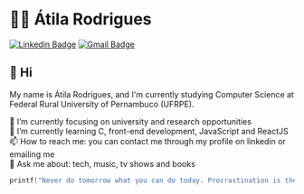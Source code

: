 # 👨‍💻 Átila Rodrigues

[![Linkedin Badge](https://img.shields.io/badge/-atilara-blue?style=flat-square&logo=Linkedin&logoColor=white&link=https://www.linkedin.com/in/atilara/)](https://www.linkedin.com/in/atilara/)
[![Gmail Badge](https://img.shields.io/badge/-atila.rodriguesal@gmail.com-c14438?style=flat-square&logo=Gmail&logoColor=white&link=mailto:atila.rodriguesal@gmail.com)](mailto:atila.rodriguesal@gmail.com)

## 👋 Hi

My name is Átila Rodrigues, and I'm currently studying Computer Science at Federal Rural University of Pernambuco (UFRPE).

🔭 I’m currently focusing on university and research opportunities <br />
🌱 I’m currently learning C, front-end development, JavaScript and ReactJS <br />
📫 How to reach me: you can contact me through my profile on linkedin or emailing me <br />
💬 Ask me about: tech, music, tv shows and books

```C
printf("Never do tomorrow what you can do today. Procrastination is the thief of time. Quote by Charles Dickens.");
```
